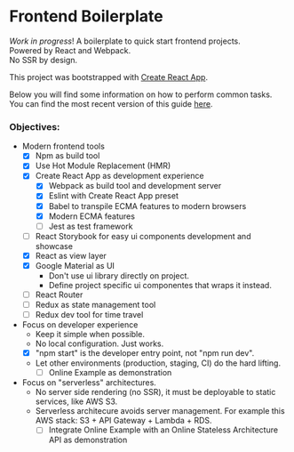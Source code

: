 # Frontend Boilerplate
_Work in progress_!
A boilerplate to quick start frontend projects.  
Powered by React and Webpack.  
No SSR by design.

This project was bootstrapped with [Create React App](https://github.com/facebookincubator/create-react-app).

Below you will find some information on how to perform common tasks.<br>
You can find the most recent version of this guide [here](https://github.com/facebookincubator/create-react-app/blob/master/packages/react-scripts/template/README.md).

### Objectives:

- Modern frontend tools
  - [x] Npm as build tool
  - [x] Use Hot Module Replacement (HMR)
  - [x] Create React App as development experience
    - [x] Webpack as build tool and development server
    - [x] Eslint with Create React App preset
    - [x] Babel to transpile ECMA features to modern browsers
    - [x] Modern ECMA features
    - [ ] Jest as test framework
  - [ ] React Storybook for easy ui components development and showcase
  - [x] React as view layer
  - [x] Google Material as UI
    - Don't use ui library directly on project.
    - Define project specific ui componentes that wraps it instead.
  - [ ] React Router
  - [ ] Redux as state management tool
  - [ ] Redux dev tool for time travel
- Focus on developer experience
  - Keep it simple when possible.
  - No local configuration. Just works.
  - [x] "npm start" is the developer entry point, not "npm run dev".
  - Let other environments (production, staging, CI) do the hard lifting.
    - [ ] Online Example as demonstration
- Focus on "serverless" architectures.
  - No server side rendering (no SSR), it must be deployable to static services, like AWS S3.
  - Serverless architecure avoids server management. For example this AWS stack: S3 + API Gateway + Lambda + RDS.
    - [ ] Integrate Online Example with an Online Stateless Architecture API as demonstration
